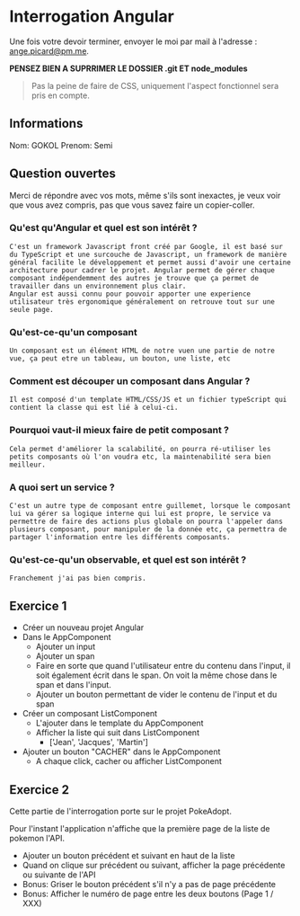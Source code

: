 # Interrogation Angular

Une fois votre devoir terminer, envoyer le moi par mail à l'adresse : ange.picard@pm.me.

**PENSEZ BIEN A SUPRRIMER LE DOSSIER .git ET node_modules**

> Pas la peine de faire de CSS, uniquement l'aspect fonctionnel sera pris en compte.

## Informations

Nom: GOKOL
Prenom: Semi

## Question ouvertes

Merci de répondre avec vos mots, même s'ils sont inexactes, je veux voir que vous avez compris, pas que vous savez faire un copier-coller.

### Qu'est qu'Angular et quel est son intérêt ?

```
C'est un framework Javascript front créé par Google, il est basé sur du TypeScript et une surcouche de Javascript, un framework de manière général facilite le développement et permet aussi d'avoir une certaine architecture pour cadrer le projet. Angular permet de gérer chaque composant indépendemment des autres je trouve que ça permet de travailler dans un environnement plus clair.
Angular est aussi connu pour pouvoir apporter une experience utilisateur très ergonomique généralement on retrouve tout sur une seule page.
```

### Qu'est-ce-qu'un composant

```
Un composant est un élément HTML de notre vuen une partie de notre vue, ça peut etre un tableau, un bouton, une liste, etc
```

### Comment est découper un composant dans Angular ?

```
Il est composé d'un template HTML/CSS/JS et un fichier typeScript qui contient la classe qui est lié à celui-ci.
```

### Pourquoi vaut-il mieux faire de petit composant ?

```
Cela permet d'améliorer la scalabilité, on pourra ré-utiliser les petits composants où l'on voudra etc, la maintenabilité sera bien meilleur.
```

### A quoi sert un service ?

```
C'est un autre type de composant entre guillemet, lorsque le composant lui va gérer sa logique interne qui lui est propre, le service va permettre de faire des actions plus globale on pourra l'appeler dans plusieurs composant, pour manipuler de la donnée etc, ça permettra de partager l'information entre les différents composants.
```

### Qu'est-ce-qu'un observable, et quel est son intérêt ?

```
Franchement j'ai pas bien compris.
```

## Exercice 1

- Créer un nouveau projet Angular
- Dans le AppComponent
    - Ajouter un input
    - Ajouter un span
    - Faire en sorte que quand l'utilisateur entre du contenu dans l'input, il soit également écrit dans le span. On voit la même chose dans le span et dans l'input.
    - Ajouter un bouton permettant de vider le contenu de l'input et du span
- Créer un composant ListComponent
    - L'ajouter dans le template du AppComponent
    - Afficher la liste qui suit dans ListComponent
        - ['Jean', 'Jacques', 'Martin']
- Ajouter un bouton "CACHER" dans le AppComponent
    - A chaque click, cacher ou afficher ListComponent

## Exercice 2

Cette partie de l'interrogation porte sur le projet PokeAdopt.

Pour l'instant l'application n'affiche que la première page de la liste de pokemon l'API.

- Ajouter un bouton précédent et suivant en haut de la liste
- Quand on clique sur précédent ou suivant, afficher la page précédente ou suivante de l'API
- Bonus: Griser le bouton précédent s'il n'y a pas de page précédente
- Bonus: Afficher le numéro de page entre les deux boutons (Page 1 / XXX)